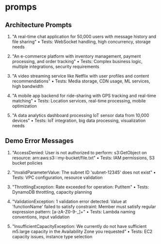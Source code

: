 # promps

## Architecture Prompts

1. "A real-time chat application for 50,000 users with message history and file sharing"
   • Tests: WebSocket handling, high concurrency, storage needs

2. "An e-commerce platform with inventory management, payment processing, and order tracking"
   • Tests: Complex business logic, multiple integrations, security requirements

3. "A video streaming service like Netflix with user profiles and content recommendations"
   • Tests: Media storage, CDN usage, ML services, high bandwidth

4. "A mobile app backend for ride-sharing with GPS tracking and real-time matching"
   • Tests: Location services, real-time processing, mobile optimization

5. "A data analytics dashboard processing IoT sensor data from 10,000 devices"
   • Tests: IoT integration, big data processing, visualization needs

## Demo Error Messages

1. "AccessDenied: User is not authorized to perform: s3:GetObject on resource: arn:aws:s3:::my-bucket/file.txt"
   • Tests: IAM permissions, S3 bucket policies

2. "InvalidParameterValue: The subnet ID 'subnet-12345' does not exist"
   • Tests: VPC configuration, resource validation

3. "ThrottlingException: Rate exceeded for operation: PutItem"
   • Tests: DynamoDB throttling, capacity planning

4. "ValidationException: 1 validation error detected: Value at 'functionName' failed to satisfy constraint: Member must satisfy regular expression 
pattern: [a-zA-Z0-9-_]+"
   • Tests: Lambda naming conventions, input validation

5. "InsufficientCapacityException: We currently do not have sufficient m5.large capacity in the Availability Zone you requested"
   • Tests: EC2 capacity issues, instance type selection   